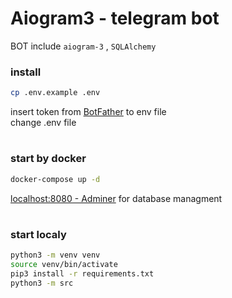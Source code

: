 # Aiogram3 - telegram bot

BOT include `aiogram-3` , `SQLAlchemy`

### install

```bash
cp .env.example .env
```

insert token from <a href="https://telegram.me/BotFather">BotFather</a> to env file\
change .env file

#

### start by docker
```bash
docker-compose up -d
```
<a href="http://localhost:8080">localhost:8080 - Adminer</a> for database managment

#

### start localy
```bash
python3 -m venv venv
source venv/bin/activate
pip3 install -r requirements.txt
python3 -m src
```



#